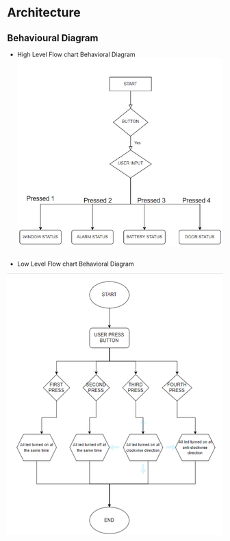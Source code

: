 # Architecture
## Behavioural Diagram

* High Level Flow chart Behavioral Diagram
![FL1 drawio](flow.png)

##
* Low Level Flow chart Behavioral Diagram

![FL2 drawio](llr.png)
